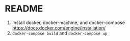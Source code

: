 # README

1. Install docker, docker-machine, and docker-compose
    https://docs.docker.com/engine/installation/
2. `docker-compose build` and `docker-compose up`
